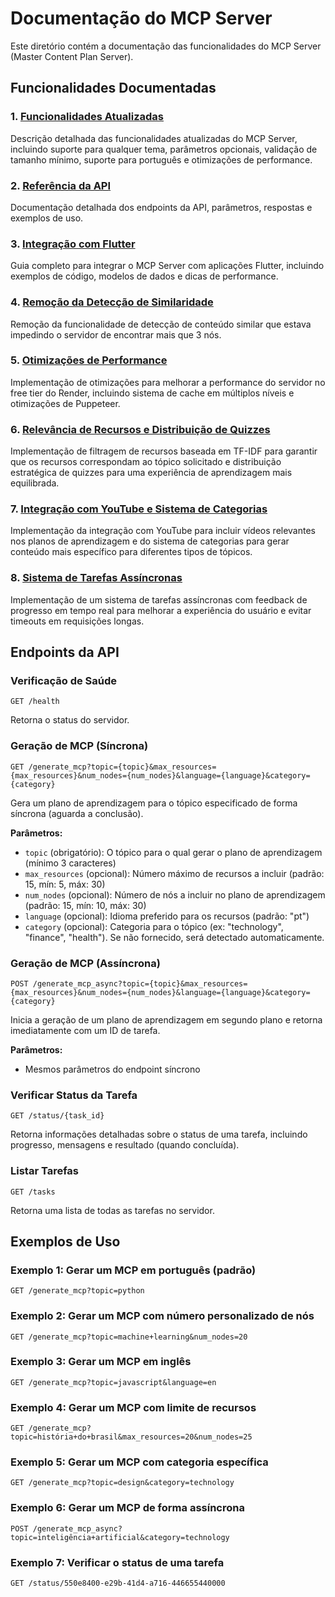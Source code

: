 # Documentação do MCP Server

Este diretório contém a documentação das funcionalidades do MCP Server (Master Content Plan Server).

## Funcionalidades Documentadas

### 1. [Funcionalidades Atualizadas](updated_features.md)

Descrição detalhada das funcionalidades atualizadas do MCP Server, incluindo suporte para qualquer tema, parâmetros opcionais, validação de tamanho mínimo, suporte para português e otimizações de performance.

### 2. [Referência da API](api_reference.md)

Documentação detalhada dos endpoints da API, parâmetros, respostas e exemplos de uso.

### 3. [Integração com Flutter](flutter_integration.md)

Guia completo para integrar o MCP Server com aplicações Flutter, incluindo exemplos de código, modelos de dados e dicas de performance.

### 4. [Remoção da Detecção de Similaridade](removed_similarity_detection.md)

Remoção da funcionalidade de detecção de conteúdo similar que estava impedindo o servidor de encontrar mais que 3 nós.

### 5. [Otimizações de Performance](performance_optimization.md)

Implementação de otimizações para melhorar a performance do servidor no free tier do Render, incluindo sistema de cache em múltiplos níveis e otimizações de Puppeteer.

### 6. [Relevância de Recursos e Distribuição de Quizzes](resource_relevance_and_quiz_distribution.md)

Implementação de filtragem de recursos baseada em TF-IDF para garantir que os recursos correspondam ao tópico solicitado e distribuição estratégica de quizzes para uma experiência de aprendizagem mais equilibrada.

### 7. [Integração com YouTube e Sistema de Categorias](youtube_integration.md)

Implementação da integração com YouTube para incluir vídeos relevantes nos planos de aprendizagem e do sistema de categorias para gerar conteúdo mais específico para diferentes tipos de tópicos.

### 8. [Sistema de Tarefas Assíncronas](async_tasks_system.md)

Implementação de um sistema de tarefas assíncronas com feedback de progresso em tempo real para melhorar a experiência do usuário e evitar timeouts em requisições longas.

## Endpoints da API

### Verificação de Saúde

```
GET /health
```

Retorna o status do servidor.

### Geração de MCP (Síncrona)

```
GET /generate_mcp?topic={topic}&max_resources={max_resources}&num_nodes={num_nodes}&language={language}&category={category}
```

Gera um plano de aprendizagem para o tópico especificado de forma síncrona (aguarda a conclusão).

**Parâmetros:**

- `topic` (obrigatório): O tópico para o qual gerar o plano de aprendizagem (mínimo 3 caracteres)
- `max_resources` (opcional): Número máximo de recursos a incluir (padrão: 15, mín: 5, máx: 30)
- `num_nodes` (opcional): Número de nós a incluir no plano de aprendizagem (padrão: 15, mín: 10, máx: 30)
- `language` (opcional): Idioma preferido para os recursos (padrão: "pt")
- `category` (opcional): Categoria para o tópico (ex: "technology", "finance", "health"). Se não fornecido, será detectado automaticamente.

### Geração de MCP (Assíncrona)

```
POST /generate_mcp_async?topic={topic}&max_resources={max_resources}&num_nodes={num_nodes}&language={language}&category={category}
```

Inicia a geração de um plano de aprendizagem em segundo plano e retorna imediatamente com um ID de tarefa.

**Parâmetros:**

- Mesmos parâmetros do endpoint síncrono

### Verificar Status da Tarefa

```
GET /status/{task_id}
```

Retorna informações detalhadas sobre o status de uma tarefa, incluindo progresso, mensagens e resultado (quando concluída).

### Listar Tarefas

```
GET /tasks
```

Retorna uma lista de todas as tarefas no servidor.

## Exemplos de Uso

### Exemplo 1: Gerar um MCP em português (padrão)

```
GET /generate_mcp?topic=python
```

### Exemplo 2: Gerar um MCP com número personalizado de nós

```
GET /generate_mcp?topic=machine+learning&num_nodes=20
```

### Exemplo 3: Gerar um MCP em inglês

```
GET /generate_mcp?topic=javascript&language=en
```

### Exemplo 4: Gerar um MCP com limite de recursos

```
GET /generate_mcp?topic=história+do+brasil&max_resources=20&num_nodes=25
```

### Exemplo 5: Gerar um MCP com categoria específica

```
GET /generate_mcp?topic=design&category=technology
```

### Exemplo 6: Gerar um MCP de forma assíncrona

```
POST /generate_mcp_async?topic=inteligência+artificial&category=technology
```

### Exemplo 7: Verificar o status de uma tarefa

```
GET /status/550e8400-e29b-41d4-a716-446655440000
```
